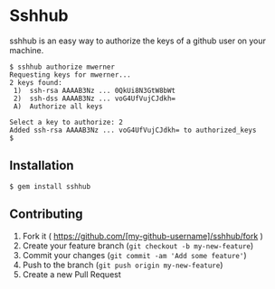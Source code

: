 # Sshhub

sshhub is an easy way to authorize the keys of a github user on your machine.

````
$ sshhub authorize mwerner
Requesting keys for mwerner...
2 keys found:
 1)  ssh-rsa AAAAB3Nz ... 0QkUi8N3GtW8bWt
 2)  ssh-dss AAAAB3Nz ... voG4UfVujCJdkh=
 A)  Authorize all keys

Select a key to authorize: 2
Added ssh-rsa AAAAB3Nz ... voG4UfVujCJdkh= to authorized_keys
$
````

## Installation

    $ gem install sshhub

## Contributing

1. Fork it ( https://github.com/[my-github-username]/sshhub/fork )
2. Create your feature branch (`git checkout -b my-new-feature`)
3. Commit your changes (`git commit -am 'Add some feature'`)
4. Push to the branch (`git push origin my-new-feature`)
5. Create a new Pull Request

